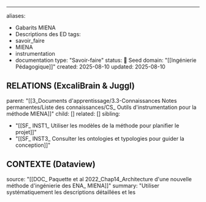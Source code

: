 ---
aliases:
  - Gabarits MIENA
  - Descriptions des ED
tags:
  - savoir_faire
  - MIENA
  - instrumentation
  - documentation
type: "Savoir-faire"
status: 🌱 Seed
domain: "[[Ingénierie Pédagogique]]"
created: 2025-08-10
updated: 2025-08-10

## RELATIONS (ExcaliBrain & Juggl)
parent: "[[3_Documents d'apprentissage/3.3-Connaissances Notes permanentes/Liste des connaissances/CS_ Outils d'instrumentation pour la méthode MIENA]]"
child: []
related: []
sibling:
  - "[[SF_ INST1_ Utiliser les modèles de la méthode pour planifier le projet]]"
  - "[[SF_ INST3_ Consulter les ontologies et typologies pour guider la conception]]"

## CONTEXTE (Dataview)
source: "[[DOC_ Paquette et al 2022_Chap14_Architecture d'une nouvelle méthode d'ingénierie des ENA_ MIENA]]"
summary: "Utiliser systématiquement les descriptions détaillées et les
